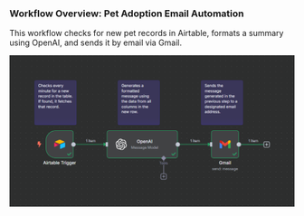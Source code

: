 ### Workflow Overview: Pet Adoption Email Automation

This workflow checks for new pet records in Airtable, formats a summary using OpenAI, and sends it by email via Gmail.

![Workflow Screenshot](./screenshot.png "Airtable to Gmail automation with OpenAI")
